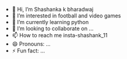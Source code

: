 - 👋 Hi, I’m Shashanka k bharadwaj
- 👀 I’m interested in football and video games
- 🌱 I’m currently learning python
- 💞️ I’m looking to collaborate on ...
- 📫 How to reach me insta-shashank_11
- 😄 Pronouns: ...
- ⚡ Fun fact: ...

<!---
ngl09/ngl09 is a ✨ special ✨ repository because its `README.md` (this file) appears on your GitHub profile.
You can click the Preview link to take a look at your changes.
--->
